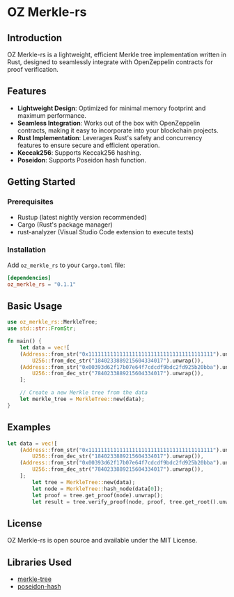 # OZ Merkle-rs

## Introduction

OZ Merkle-rs is a lightweight, efficient Merkle tree implementation written in Rust, designed to seamlessly integrate with OpenZeppelin contracts for proof verification.

## Features

- **Lightweight Design**: Optimized for minimal memory footprint and maximum performance.
- **Seamless Integration**: Works out of the box with OpenZeppelin contracts, making it easy to incorporate into your blockchain projects.
- **Rust Implementation**: Leverages Rust's safety and concurrency features to ensure secure and efficient operation.
- **Keccak256**: Supports Keccak256 hashing.
- **Poseidon**: Supports Poseidon hash function.

## Getting Started

### Prerequisites

- Rustup (latest nightly version recommended)
- Cargo (Rust's package manager)
- rust-analyzer (Visual Studio Code extension to execute tests)

### Installation

Add `oz_merkle_rs` to your `Cargo.toml` file:

```toml
[dependencies]
oz_merkle_rs = "0.1.1"
```

## Basic Usage

```rust
use oz_merkle_rs::MerkleTree;
use std::str::FromStr;

fn main() {
    let data = vec![
    (Address::from_str("0x1111111111111111111111111111111111111111").unwrap(),
        U256::from_dec_str("1840233889215604334017").unwrap()),
    (Address::from_str("0x00393d62f17b07e64f7cdcdf9bdc2fd925b20bba").unwrap(),
        U256::from_dec_str("7840233889215604334017").unwrap()),
    ];

    // Create a new Merkle tree from the data
    let merkle_tree = MerkleTree::new(data);
}

```

## Examples

```rust
let data = vec![
    (Address::from_str("0x1111111111111111111111111111111111111111").unwrap(),
        U256::from_dec_str("1840233889215604334017").unwrap()),
    (Address::from_str("0x00393d62f17b07e64f7cdcdf9bdc2fd925b20bba").unwrap(),
        U256::from_dec_str("7840233889215604334017").unwrap()),
    ];
        let tree = MerkleTree::new(data);
        let node = MerkleTree::hash_node(data[0]);
        let proof = tree.get_proof(node).unwrap();
        let result = tree.verify_proof(node, proof, tree.get_root().unwrap());
```

## License

OZ Merkle-rs is open source and available under the MIT License.

## Libraries Used

- [merkle-tree](https://github.com/AnonJon/oz-merkle-rs)
- [poseidon-hash](https://github.com/mdvillagra/poseidon-rust)